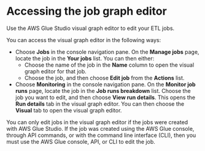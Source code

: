 # Accessing the job graph editor<a name="edit-nodes-access-editor"></a>

Use the AWS Glue Studio visual graph editor to edit your ETL jobs\.

You can access the visual graph editor in the following ways:
+ Choose **Jobs** in the console navigation pane\. On the **Manage jobs** page, locate the job in the **Your jobs** list\. You can then either: 
  + Choose the name of the job in the **Name** column to open the visual graph editor for that job\.
  + Choose the job, and then choose **Edit job** from the **Actions** list\.
+ Choose **Monitoring** in the console navigation pane\. On the **Monitor job runs** page, locate the job in the **Job runs breakdown** list\. Choose the job you want to edit, and then choose **View run details**\. This opens the **Run details** tab in the visual graph editor\. You can then choose the **Visual** tab to open the visual graph editor\.

You can only edit jobs in the visual graph editor if the jobs were created with AWS Glue Studio\. If the job was created using the AWS Glue console, through API commands, or with the command line interface \(CLI\), then you must use the AWS Glue console, API, or CLI to edit the job\.